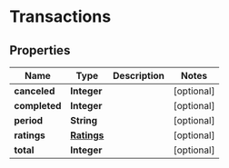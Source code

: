 
# Transactions

## Properties
Name | Type | Description | Notes
------------ | ------------- | ------------- | -------------
**canceled** | **Integer** |  |  [optional]
**completed** | **Integer** |  |  [optional]
**period** | **String** |  |  [optional]
**ratings** | [**Ratings**](Ratings.md) |  |  [optional]
**total** | **Integer** |  |  [optional]



